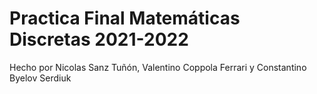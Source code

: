 # Practica Final Matemáticas Discretas 2021-2022
Hecho por Nicolas Sanz Tuñón, Valentino Coppola Ferrari y Constantino Byelov Serdiuk
